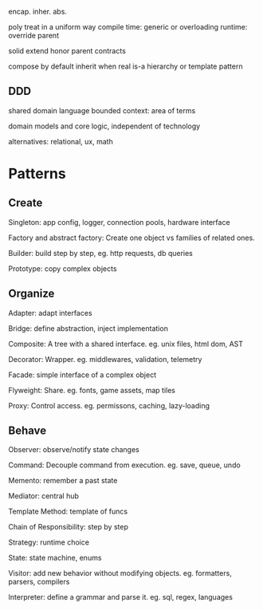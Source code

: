 ---
---
encap.
inher.
abs.

poly
treat in a uniform way
compile time: generic or overloading
runtime: override parent

solid
extend 
honor parent contracts

compose by default
inherit when real is-a hierarchy or template pattern


## DDD
shared domain language
bounded context: area of terms

domain models and core logic, independent of technology

alternatives: relational, ux, math

# Patterns

## Create
Singleton: app config, logger, connection pools, hardware interface

Factory and abstract factory: Create one object vs families of related ones.

Builder: build step by step, eg. http requests, db queries

Prototype: copy complex objects

## Organize
Adapter: adapt interfaces

Bridge: define abstraction, inject implementation

Composite: A tree with a shared interface. eg. unix files, html dom, AST

Decorator: Wrapper. eg. middlewares, validation, telemetry

Facade: simple interface of a complex object

Flyweight: Share. eg. fonts, game assets, map tiles

Proxy: Control access. eg. permissons, caching, lazy-loading

## Behave
Observer: observe/notify state changes

Command: Decouple command from execution. eg. save, queue, undo

Memento: remember a past state

Mediator: central hub

Template Method: template of funcs

Chain of Responsibility: step by step

Strategy: runtime choice

State: state machine, enums

Visitor: add new behavior without modifying objects. eg. formatters, parsers, compilers

Interpreter: define a grammar and parse it. eg. sql, regex, languages
